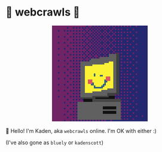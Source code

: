 # 🌃 webcrawls 🌠

<!-- https://gist.github.com/DavidWells/7d2e0e1bc78f4ac59a123ddf8b74932d -->
<p align="center">
    <img src="assets/profile.png">
</p>

👋 Hello! I'm Kaden, aka `webcrawls` online. I'm OK with either :)

(I've also gone as `bluely` or `kadenscott`)
